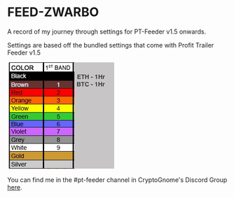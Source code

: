 # FEED-ZWARBO
A record of my journey through settings for PT-Feeder v1.5 onwards.

Settings are based off the bundled settings that come with Profit Trailer Feeder v1.5

![Settings](images/Colours-Settings.jpg)

You can find me in the #pt-feeder channel in CryptoGnome's Discord Group [here](https://discord.gg/9gDAZHE).
